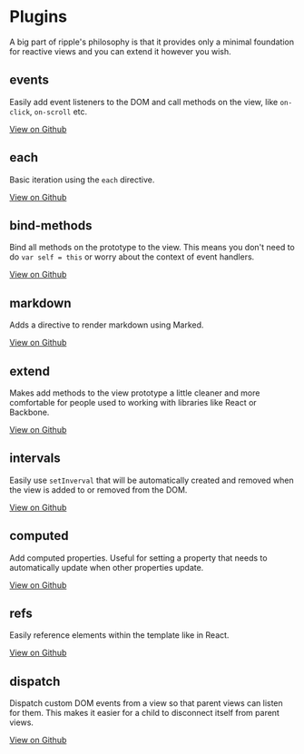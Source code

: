 # Plugins

A big part of ripple's philosophy is that it provides only a minimal
foundation for reactive views and you can extend it however you wish.

## events

Easily add event listeners to the DOM and call methods on the view, like
`on-click`, `on-scroll` etc.

[View on Github](https://github.com/ripplejs/events)

## each

Basic iteration using the `each` directive.

[View on Github](https://github.com/ripplejs/each)

## bind-methods

Bind all methods on the prototype to the view. This means you don't need to
do `var self = this` or worry about the context of event handlers.

[View on Github](https://github.com/ripplejs/bind-methods)

## markdown

Adds a directive to render markdown using Marked.

[View on Github](https://github.com/ripplejs/markdown)

## extend

Makes add methods to the view prototype a little cleaner and more comfortable
for people used to working with libraries like React or Backbone.

[View on Github](https://github.com/ripplejs/extend)

## intervals

Easily use `setInverval` that will be automatically created and removed when the
view is added to or removed from the DOM.

[View on Github](https://github.com/ripplejs/intervals)

## computed

Add computed properties. Useful for setting a property that needs to automatically
update when other properties update.

[View on Github](https://github.com/ripplejs/computed)

## refs

Easily reference elements within the template like in React.

[View on Github](https://github.com/ripplejs/refs)

## dispatch

Dispatch custom DOM events from a view so that parent views can listen
for them. This makes it easier for a child to disconnect itself from parent views.

[View on Github](https://github.com/ripplejs/dispatch)